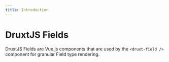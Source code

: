 ```yaml
---
title: Introduction
---
```


# DruxtJS Fields

DruxtJS Fields are Vue.js components that are used by the `<druxt-field />` component for granular Field type rendering.
